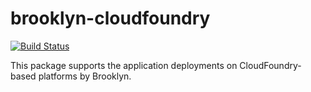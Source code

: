 brooklyn-cloudfoundry
=====

 [![Build Status](https://travis-ci.org/kiuby88/brooklyn-cloudfoundry.svg?branch=master)](https://travis-ci.org/kiuby88/brooklyn-cloudfoundry)

This package supports the application deployments on CloudFoundry-based platforms by Brooklyn.
